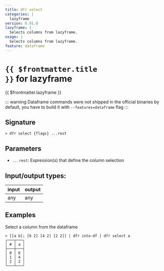 ```yaml
---
title: dfr select
categories: |
  lazyframe
version: 0.91.0
lazyframe: |
  Selects columns from lazyframe.
usage: |
  Selects columns from lazyframe.
feature: dataframe
---
```

<!-- This file is automatically generated. Please edit the command in https://github.com/nushell/nushell instead. -->

# <code>{{ $frontmatter.title }}</code> for lazyframe

<div class='command-title'>{{ $frontmatter.lazyframe }}</div>


::: warning
Dataframe commands were not shipped in the official binaries by default, you have to build it with `--features=dataframe` flag
:::
## Signature

```> dfr select {flags} ...rest```

## Parameters

 -  `...rest`: Expression(s) that define the column selection


## Input/output types:

| input | output |
| ----- | ------ |
| any   | any    |

## Examples

Select a column from the dataframe
```nu
> [[a b]; [6 2] [4 2] [2 2]] | dfr into-df | dfr select a
╭───┬───╮
│ # │ a │
├───┼───┤
│ 0 │ 6 │
│ 1 │ 4 │
│ 2 │ 2 │
╰───┴───╯

```
